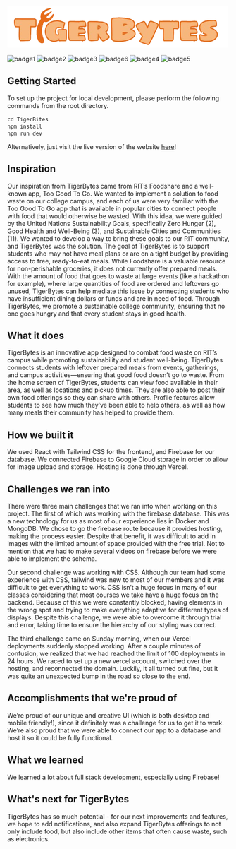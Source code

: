 ![image](TigerBites/src/assets/tigerbyteslogo.png)

![badge1](https://img.shields.io/badge/Vercel-000000?style=for-the-badge&logo=vercel&logoColor=white)  ![badge2](https://img.shields.io/badge/firebase-ffca28?style=for-the-badge&logo=firebase&logoColor=black)   ![badge3](https://img.shields.io/badge/Vite-B73BFE?style=for-the-badge&logo=vite&logoColor=FFD62E)   ![badge6](https://img.shields.io/badge/React-20232A?style=for-the-badge&logo=react&logoColor=61DAFB)  ![badge4](https://img.shields.io/badge/Tailwind_CSS-38B2AC?style=for-the-badge&logo=tailwind-css&logoColor=white)   ![badge5](https://img.shields.io/badge/shadcn%2Fui-000000?style=for-the-badge&logo=shadcnui&logoColor=white) 

## Getting Started
To set up the project for local development, please perform the following commands from the root directory.
```
cd TigerBites
npm install
npm run dev
```
Alternatively, just visit the live version of the website [here](tigerbytes.tech)!

## Inspiration
Our inspiration from TigerBytes came from RIT’s Foodshare and a well-known app, Too Good To Go. We wanted to implement a solution to food waste on our college campus, and each of us were very familiar with the Too Good To Go app that is available in popular cities to connect people with food that would otherwise be wasted. With this idea, we were guided by the United Nations Sustainability Goals, specifically Zero Hunger (2), Good Health and Well-Being (3), and Sustainable Cities and Communities (11). We wanted to develop a way to bring these goals to our RIT community, and TigerBytes was the solution. The goal of TigerBytes is to support students who may not have meal plans or are on a tight budget by providing access to free, ready-to-eat meals. While Foodshare is a valuable resource for non-perishable groceries, it does not currently offer prepared meals. With the amount of food that goes to waste at large events (like a hackathon for example), where large quantities of food are ordered and leftovers go unused, TigerBytes can help mediate this issue by connecting students who have insufficient dining dollars or funds and are in need of food. Through TigerBytes, we promote a sustainable college community, ensuring that no one goes hungry and that every student stays in good health.


## What it does
TigerBytes is an innovative app designed to combat food waste on RIT’s campus while promoting sustainability and student well-being. TigerBytes connects students with leftover prepared meals from events, gatherings, and campus activities—ensuring that good food doesn’t go to waste. From the home screen of TigerBytes, students can view food available in their area, as well as locations and pickup times. They are also able to post their own food offerings so they can share with others. Profile features allow students to see how much they’ve been able to help others, as well as how many meals their community has helped to provide them. 

## How we built it
We used React with Tailwind CSS for the frontend, and Firebase for our database. We connected Firebase to Google Cloud storage in order to allow for image upload and storage.  Hosting is done through Vercel. 

## Challenges we ran into

There were three main challenges that we ran into when working on this project. The first of which was working with the firebase database. This was a new technology for us as most of our experience lies in Docker and MongoDB. We chose to go the firebase route because it provides hosting, making the process easier. Despite that benefit, it was difficult to add in images with the limited amount of space provided with the free trial. Not to mention that we had to make several videos on firebase before we were able to implement the schema. 

Our second challenge was working with CSS. Although our team had some experience with CSS, tailwind was new to most of our members and it was difficult to get everything to work. CSS isn’t a huge focus in many of our classes considering that most courses we take have a huge focus on the backend. Because of this we were constantly blocked, having elements in the wrong spot and trying to make everything adaptive for different types of displays. Despite this challenge, we were able to overcome it through trial and error, taking time to ensure the hierarchy of our styling was correct.

The third challenge came on Sunday morning, when our Vercel deployments suddenly stopped working. After a couple minutes of confusion, we realized that we had reached the limit of 100 deployments in 24 hours. We raced to set up a new vercel account, switched over the hosting, and reconnected the domain. Luckily, it all turned out fine, but it was quite an unexpected bump in the road so close to the end.   

## Accomplishments that we're proud of

We’re proud of our unique and creative UI (which is both desktop and mobile friendly!), since it definitely was a challenge for us to get it to work. We’re also proud that we were able to connect our app to a database and host it so it could be fully functional. 

## What we learned
We learned a lot about full stack development, especially using Firebase! 

## What's next for TigerBytes
TigerBytes has so much potential - for our next improvements and features, we hope to add notifications, and also expand TigerBytes offerings to not only include food, but also include other items that often cause waste, such as electronics. 
